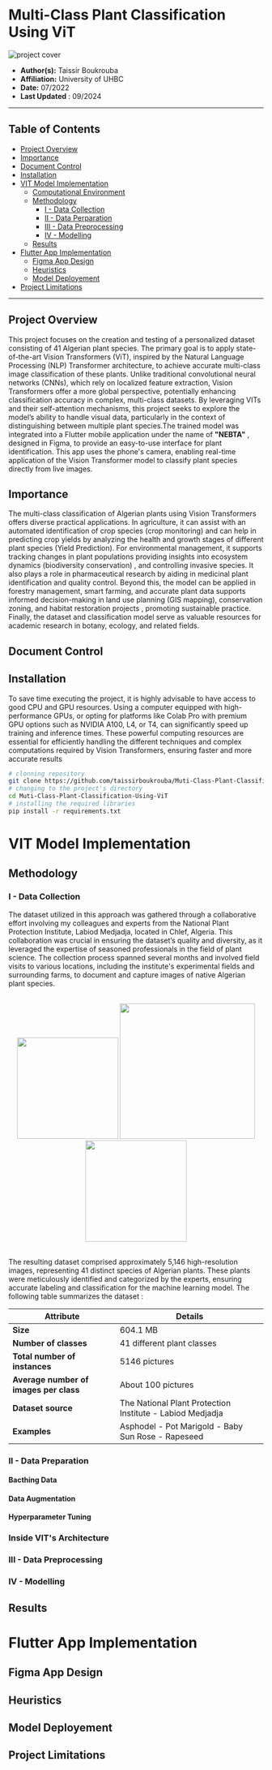 # Multi-Class Plant Classification Using ViT 
![project cover](https://github.com/taissirboukrouba/Plant-Classification-Using-Vision-Transformers/assets/89689459/dd62e9bd-b0e4-4abb-ba60-87e925074623)


- **Author(s):** Taissir Boukrouba
- **Affiliation:** University of UHBC   
- **Date:** 07/2022
- **Last Updated** : 09/2024

---

## Table of Contents
- [Project Overview](#project-overview)
- [Importance](#importance)
- [Document Control](#document-control)
- [Installation](#installation)
- [VIT Model Implementation](#vit-model-implementation)
    - [Computational Environment](#computational-environment)
    - [Methodology](#methodology)
        - [I - Data Collection](#i---data-collection)
        - [II - Data Perparation](#ii---data-preparation)
        - [III - Data Preprocessing](#iii---data-preprocessing)
        - [IV - Modelling](#iv---modelling)
    - [Results](#results)
- [Flutter App Implementation](#flutter-app-implementation)
  - [Figma App Design](#figma-app-design)
  - [Heuristics](#heuristics)
  - [Model Deployement](#model-deployement)
- [Project Limitations](#project-limitations)


---

## Project Overview
This project focuses on the creation and testing of a personalized dataset consisting of 41 Algerian plant species. The primary goal is to apply state-of-the-art Vision Transformers (ViT), inspired by the Natural Language Processing (NLP) Transformer architecture, to achieve accurate multi-class image classification of these plants. Unlike traditional convolutional neural networks (CNNs), which rely on localized feature extraction, Vision Transformers offer a more global perspective, potentially enhancing classification accuracy in complex, multi-class datasets. By leveraging VITs and their self-attention mechanisms, this project seeks to explore the model’s ability to handle visual data, particularly in the context of distinguishing between multiple plant species.The trained model was integrated into a Flutter mobile application under the name of **"NEBTA"** , designed in Figma, to provide an easy-to-use interface for plant identification. This app uses the phone's camera, enabling real-time application of the Vision Transformer model to classify plant species directly from live images. 


## Importance

The multi-class classification of Algerian plants using Vision Transformers offers diverse practical applications. In agriculture, it can assist with an automated identification of crop species (crop monitoring) and can help in predicting crop yields by analyzing the health and growth stages of different plant species (Yield Prediction). For environmental management, it supports tracking changes in plant populations providing insights into ecosystem dynamics (biodiversity conservation) , and controlling invasive species. It also plays a role in pharmaceutical research by aiding in medicinal plant identification and quality control. Beyond this, the model can be applied in forestry management, smart farming, and accurate plant data supports informed decision-making in land use planning (GIS mapping), conservation zoning, and habitat restoration projects , promoting sustainable practice. Finally, the dataset and classification model serve as valuable resources for academic research in botany, ecology, and related fields.






## Document Control

## Installation

To save time executing the project, it is highly advisable to have access to good CPU and GPU resources. Using a computer equipped with high-performance GPUs, or opting for platforms like Colab Pro with premium GPU options such as NVIDIA A100, L4, or T4, can significantly speed up training and inference times. These powerful computing resources are essential for efficiently handling the different techniques and complex computations required by Vision Transformers, ensuring faster and more accurate results

```bash
# clonning repository
git clone https://github.com/taissirboukrouba/Muti-Class-Plant-Classification-Using-ViT.git
# changing to the project's directory 
cd Muti-Class-Plant-Classification-Using-ViT
# installing the required libraries
pip install -r requirements.txt
```

# VIT Model Implementation
## Methodology 
### I - Data Collection 
The dataset utilized in this approach was gathered through a collaborative effort involving my colleagues and experts from the National Plant Protection Institute, Labiod Medjadja, located in Chlef, Algeria. This collaboration was crucial in ensuring the dataset’s quality and diversity, as it leveraged the expertise of seasoned professionals in the field of plant science. The collection process spanned several months and involved field visits to various locations, including the institute's experimental fields and surrounding farms, to document and capture images of native Algerian plant species.

<br>

<div align="center">

<img src="https://github.com/user-attachments/assets/2b0d4dc3-0cfd-44b2-a71c-67774e8eef3b" width="200"/>
<img src="https://github.com/user-attachments/assets/2b69127b-0d19-4243-8e43-ba6059259939" width="267"/>
<img src="https://github.com/user-attachments/assets/fc622f36-0ee6-4c17-8b6a-2977792b2b9a" width="200"/>

</div>

<br>

The resulting dataset comprised approximately 5,146 high-resolution images, representing 41 distinct species of Algerian plants. These plants were meticulously identified and categorized by the experts, ensuring accurate labeling and classification for the machine learning model. The following table summarizes the dataset : 

<div align="center">
    
| **Attribute**                              | **Details**                                                       |
|--------------------------------------------|-------------------------------------------------------------------|
| **Size**                           | 604.1 MB                                                          |
| **Number of classes**                      | 41 different plant classes                                         |
| **Total number of instances**              | 5146 pictures                                                     |
| **Average number of images per class**     | About 100 pictures                                                     |
| **Dataset source**                         | The National Plant Protection Institute - Labiod Medjadja |
| **Examples**                         | Asphodel - Pot Marigold - Baby Sun Rose - Rapeseed   |


</div>


### II - Data Preparation


#### Bacthing Data 
#### Data Augmentation
#### Hyperparameter Tuning 
### Inside VIT's Architecture 


### III - Data Preprocessing
### IV - Modelling
## Results 


# Flutter App Implementation
## Figma App Design
## Heuristics 
## Model Deployement
## Project Limitations 

